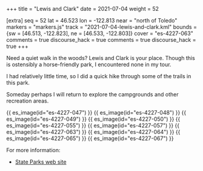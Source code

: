 +++
title = "Lewis and Clark"
date = 2021-07-04
weight = 52

[extra]
seq = 52
lat = 46.523
lon = -122.813
near = "north of Toledo"
markers = "markers.js"
track = "2021-07-04-lewis-and-clark.kml"
bounds = {sw = [46.513, -122.823], ne = [46.533, -122.803]}
cover = "es-4227-063"
comments = true
discourse_hack = true
comments = true
discourse_hack = true
+++

Need a quiet walk in the woods? Lewis and Clark is your place. Though this is ostensibly a horse-friendly park, I encountered none in my tour.

<!-- more -->

I had relatively little time, so I did a quick hike through some of the trails in this park.

Someday perhaps I will return to explore the campgrounds and other recreation areas.

{{ es_image(id="es-4227-047") }}
{{ es_image(id="es-4227-048") }}
{{ es_image(id="es-4227-049") }}
{{ es_image(id="es-4227-050") }}
{{ es_image(id="es-4227-055") }}
{{ es_image(id="es-4227-057") }}
{{ es_image(id="es-4227-063") }}
{{ es_image(id="es-4227-064") }}
{{ es_image(id="es-4227-065") }}
{{ es_image(id="es-4227-067") }}

For more information:

* [State Parks web site](https://www.parks.state.wa.us/538/Lewis-Clark)
